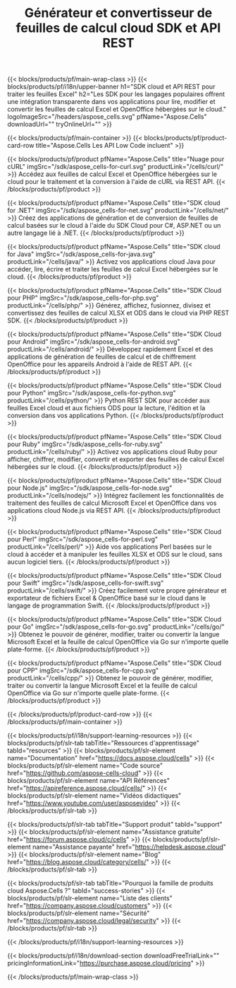 ﻿---
title: Générateur et convertisseur de feuilles de calcul cloud SDK et API REST
description:  Les SDK pour les langages populaires offrent une intégration transparente dans vos applications pour lire, modifier et convertir les feuilles de calcul Excel et OpenOffice hébergées sur le cloud
weight: 10
url: /fr/family
---
{{< blocks/products/pf/main-wrap-class >}}
{{< blocks/products/pf/i18n/upper-banner h1="SDK cloud et API REST pour traiter les feuilles Excel" h2="Les SDK pour les langages populaires offrent une intégration transparente dans vos applications pour lire, modifier et convertir les feuilles de calcul Excel et OpenOffice hébergées sur le cloud." logoImageSrc="/headers/aspose_cells.svg" pfName="Aspose.Cells" downloadUrl="" tryOnlineUrl="" >}}

{{< blocks/products/pf/main-container >}}
{{< blocks/products/pf/product-card-row title="Aspose.Cells Les API Low Code incluent" >}}

{{< blocks/products/pf/product pfName="Aspose.Cells" title="Nuage pour cURL" imgSrc="/sdk/aspose_cells-for-curl.svg" productLink="/cells/curl/" >}}
Accédez aux feuilles de calcul Excel et OpenOffice hébergées sur le cloud pour le traitement et la conversion à l'aide de cURL via REST API.
{{< /blocks/products/pf/product >}}

{{< blocks/products/pf/product pfName="Aspose.Cells" title="SDK cloud for .NET" imgSrc="/sdk/aspose_cells-for-net.svg" productLink="/cells/net/" >}}
Créez des applications de génération et de conversion de feuilles de calcul basées sur le cloud à l'aide du SDK Cloud pour C#, ASP.NET ou un autre langage lié à .NET.
{{< /blocks/products/pf/product >}}

{{< blocks/products/pf/product pfName="Aspose.Cells" title="SDK cloud for Java" imgSrc="/sdk/aspose_cells-for-java.svg" productLink="/cells/java/" >}}
Activez vos applications cloud Java pour accéder, lire, écrire et traiter les feuilles de calcul Excel hébergées sur le cloud.
{{< /blocks/products/pf/product >}}

{{< blocks/products/pf/product pfName="Aspose.Cells" title="SDK Cloud pour PHP" imgSrc="/sdk/aspose_cells-for-php.svg" productLink="/cells/php/" >}}
Générez, affichez, fusionnez, divisez et convertissez des feuilles de calcul XLSX et ODS dans le cloud via PHP REST SDK.
{{< /blocks/products/pf/product >}}

{{< blocks/products/pf/product pfName="Aspose.Cells" title="SDK Cloud pour Android" imgSrc="/sdk/aspose_cells-for-android.svg" productLink="/cells/android/" >}}
Développez rapidement Excel et des applications de génération de feuilles de calcul et de chiffrement OpenOffice pour les appareils Android à l'aide de REST API.
{{< /blocks/products/pf/product >}}

{{< blocks/products/pf/product pfName="Aspose.Cells" title="SDK Cloud pour Python" imgSrc="/sdk/aspose_cells-for-python.svg" productLink="/cells/python/" >}}
Python REST SDK pour accéder aux feuilles Excel cloud et aux fichiers ODS pour la lecture, l'édition et la conversion dans vos applications Python.
{{< /blocks/products/pf/product >}}

{{< blocks/products/pf/product pfName="Aspose.Cells" title="SDK Cloud pour Ruby" imgSrc="/sdk/aspose_cells-for-ruby.svg" productLink="/cells/ruby/" >}}
Activez vos applications cloud Ruby pour afficher, chiffrer, modifier, convertir et exporter des feuilles de calcul Excel hébergées sur le cloud.
{{< /blocks/products/pf/product >}}

{{< blocks/products/pf/product pfName="Aspose.Cells" title="SDK Cloud pour Node.js" imgSrc="/sdk/aspose_cells-for-node.svg" productLink="/cells/nodejs/" >}}
Intégrez facilement les fonctionnalités de traitement des feuilles de calcul Microsoft Excel et OpenOffice dans vos applications cloud Node.js via REST API.
{{< /blocks/products/pf/product >}}

{{< blocks/products/pf/product pfName="Aspose.Cells" title="SDK Cloud pour Perl" imgSrc="/sdk/aspose_cells-for-perl.svg" productLink="/cells/perl/" >}}
Aide vos applications Perl basées sur le cloud à accéder et à manipuler les feuilles XLSX et ODS sur le cloud, sans aucun logiciel tiers.
{{< /blocks/products/pf/product >}}

{{< blocks/products/pf/product pfName="Aspose.Cells" title="SDK Cloud pour Swift" imgSrc="/sdk/aspose_cells-for-swift.svg" productLink="/cells/swift/" >}}
Créez facilement votre propre générateur et exportateur de fichiers Excel & OpenOffice basé sur le cloud dans le langage de programmation Swift.
{{< /blocks/products/pf/product >}}

{{< blocks/products/pf/product pfName="Aspose.Cells" title="SDK Cloud pour Go" imgSrc="/sdk/aspose_cells-for-go.svg" productLink="/cells/go/" >}}
Obtenez le pouvoir de générer, modifier, traiter ou convertir la langue Microsoft Excel et la feuille de calcul OpenOffice via Go sur n'importe quelle plate-forme.
{{< /blocks/products/pf/product >}}

{{< blocks/products/pf/product pfName="Aspose.Cells" title="SDK Cloud pour CPP" imgSrc="/sdk/aspose_cells-for-cpp.svg" productLink="/cells/cpp/" >}}
Obtenez le pouvoir de générer, modifier, traiter ou convertir la langue Microsoft Excel et la feuille de calcul OpenOffice via Go sur n'importe quelle plate-forme.
{{< /blocks/products/pf/product >}}

{{< /blocks/products/pf/product-card-row >}}
{{< /blocks/products/pf/main-container >}}

{{< blocks/products/pf/i18n/support-learning-resources >}}
{{< blocks/products/pf/slr-tab tabTitle="Ressources d\'apprentissage" tabId="resources" >}}
{{< blocks/products/pf/slr-element name="Documentation" href="https://docs.aspose.cloud/cells" >}}
{{< blocks/products/pf/slr-element name="Code source" href="https://github.com/aspose-cells-cloud" >}}
{{< blocks/products/pf/slr-element name="API Références" href="https://apireference.aspose.cloud/cells/" >}}
{{< blocks/products/pf/slr-element name="Vidéos didactiques" href="https://www.youtube.com/user/asposevideo" >}}
{{< /blocks/products/pf/slr-tab >}}

{{< blocks/products/pf/slr-tab tabTitle="Support produit" tabId="support" >}}
{{< blocks/products/pf/slr-element name="Assistance gratuite" href="https://forum.aspose.cloud/c/cells" >}}
{{< blocks/products/pf/slr-element name="Assistance payante" href="https://helpdesk.aspose.cloud" >}}
{{< blocks/products/pf/slr-element name="Blog" href="https://blog.aspose.cloud/category/cells/" >}}
{{< /blocks/products/pf/slr-tab >}}

{{< blocks/products/pf/slr-tab tabTitle="Pourquoi la famille de produits cloud Aspose.Cells ?" tabId="success-stories" >}}
{{< blocks/products/pf/slr-element name="Liste des clients" href="https://company.aspose.cloud/customers" >}}
{{< blocks/products/pf/slr-element name="Sécurité" href="https://company.aspose.cloud/legal/security" >}}
{{< /blocks/products/pf/slr-tab >}}

{{< /blocks/products/pf/i18n/support-learning-resources >}}

{{< blocks/products/pf/i18n/download-section downloadFreeTrialLink="" pricingInformationLink="https://purchase.aspose.cloud/pricing" >}}

{{< /blocks/products/pf/main-wrap-class >}}
